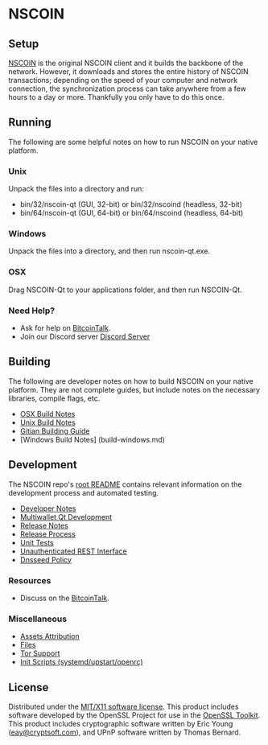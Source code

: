 NSCOIN
=====================

Setup
---------------------
[NSCOIN](http://nscoin.io/wallet) is the original NSCOIN client and it builds the backbone of the network. However, it downloads and stores the entire history of NSCOIN transactions; depending on the speed of your computer and network connection, the synchronization process can take anywhere from a few hours to a day or more. Thankfully you only have to do this once.

Running
---------------------
The following are some helpful notes on how to run NSCOIN on your native platform.

### Unix

Unpack the files into a directory and run:

- bin/32/nscoin-qt (GUI, 32-bit) or bin/32/nscoind (headless, 32-bit)
- bin/64/nscoin-qt (GUI, 64-bit) or bin/64/nscoind (headless, 64-bit)

### Windows

Unpack the files into a directory, and then run nscoin-qt.exe.

### OSX

Drag NSCOIN-Qt to your applications folder, and then run NSCOIN-Qt.

### Need Help?

* Ask for help on [BitcoinTalk](https://bitcointalk.org/index.php?topic=1262920.0).
* Join our Discord server [Discord Server](https://discord.gg/S9adMgS)

Building
---------------------
The following are developer notes on how to build NSCOIN on your native platform. They are not complete guides, but include notes on the necessary libraries, compile flags, etc.

- [OSX Build Notes](build-osx.md)
- [Unix Build Notes](build-unix.md)
- [Gitian Building Guide](gitian-building.md)
- [Windows Build Notes] (build-windows.md)

Development
---------------------
The NSCOIN repo's [root README](https://github.com/NSCOIN-Core/NSCOIN/blob/master/README.md) contains relevant information on the development process and automated testing.

- [Developer Notes](developer-notes.md)
- [Multiwallet Qt Development](multiwallet-qt.md)
- [Release Notes](release-notes.md)
- [Release Process](release-process.md)
- [Unit Tests](unit-tests.md)
- [Unauthenticated REST Interface](REST-interface.md)
- [Dnsseed Policy](dnsseed-policy.md)


### Resources

* Discuss on the [BitcoinTalk](https://bitcointalk.org/index.php?topic=1262920.0).

### Miscellaneous
- [Assets Attribution](assets-attribution.md)
- [Files](files.md)
- [Tor Support](tor.md)
- [Init Scripts (systemd/upstart/openrc)](init.md)

License
---------------------
Distributed under the [MIT/X11 software license](http://www.opensource.org/licenses/mit-license.php).
This product includes software developed by the OpenSSL Project for use in the [OpenSSL Toolkit](https://www.openssl.org/). This product includes
cryptographic software written by Eric Young ([eay@cryptsoft.com](mailto:eay@cryptsoft.com)), and UPnP software written by Thomas Bernard.

